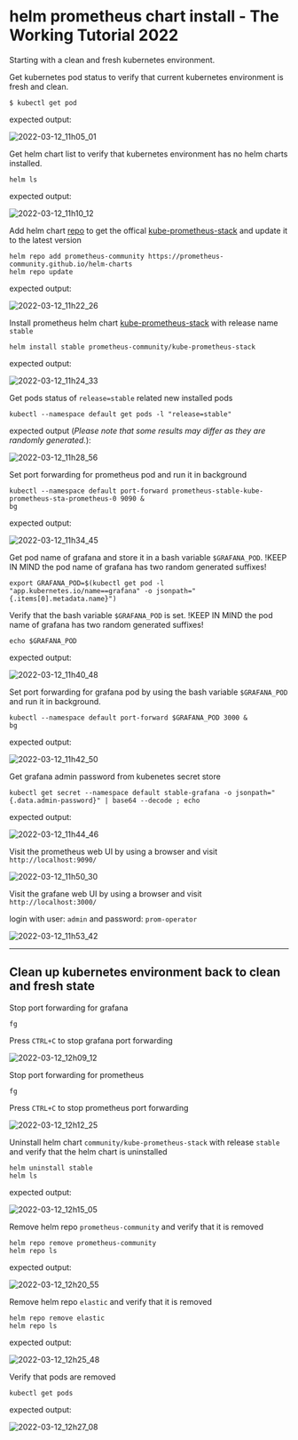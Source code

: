 # helm prometheus chart install - The Working Tutorial 2022

Starting with a clean and fresh kubernetes environment.

Get kubernetes pod status to verify that current kubernetes environment is fresh and clean.

```
$ kubectl get pod
```
expected output:

![2022-03-12_11h05_01](https://user-images.githubusercontent.com/5826641/158013667-c7e2a4b3-3b86-47ad-9052-1723eb894b85.png)

Get helm chart list to verify that kubernetes environment has no helm charts installed.

```
helm ls
```
expected output:

![2022-03-12_11h10_12](https://user-images.githubusercontent.com/5826641/158013832-d278a8fe-5ed7-4c21-bbee-634fbe45b267.png)

Add helm chart [repo](https://github.com/prometheus-community/helm-charts/tree/main/charts/kube-prometheus-stack) to get the offical [kube-prometheus-stack](https://artifacthub.io/packages/helm/prometheus-community/kube-prometheus-stack) and update it to the latest version

```
helm repo add prometheus-community https://prometheus-community.github.io/helm-charts
helm repo update
```

expected output:

![2022-03-12_11h22_26](https://user-images.githubusercontent.com/5826641/158014238-73bed839-c5be-4c33-835d-a34bd3a31cf7.png)


Install prometheus helm chart [kube-prometheus-stack](https://artifacthub.io/packages/helm/prometheus-community/kube-prometheus-stack) with release name `stable`

```
helm install stable prometheus-community/kube-prometheus-stack
```

expected output:

![2022-03-12_11h24_33](https://user-images.githubusercontent.com/5826641/158014288-bab941d8-f071-425b-ac6f-bc1bffe052d8.png)

Get pods status of `release=stable` related new installed pods

```
kubectl --namespace default get pods -l "release=stable"
```

expected output (*Please note that some results may differ as they are randomly generated.*):

![2022-03-12_11h28_56](https://user-images.githubusercontent.com/5826641/158014404-f65e61fe-3da6-4784-a011-9ed11eee639d.png)

Set port forwarding for prometheus pod and run it in background

```
kubectl --namespace default port-forward prometheus-stable-kube-prometheus-sta-prometheus-0 9090 &
bg
```

expected output:

![2022-03-12_11h34_45](https://user-images.githubusercontent.com/5826641/158014605-9bb2928f-9a87-47b8-926a-e1b35a17d0cc.png)

Get pod name of grafana and store it in a bash variable `$GRAFANA_POD`. !KEEP IN MIND the pod name of grafana has two random generated suffixes!

```
export GRAFANA_POD=$(kubectl get pod -l "app.kubernetes.io/name==grafana" -o jsonpath="{.items[0].metadata.name}")
```

Verify that the bash variable `$GRAFANA_POD` is set. !KEEP IN MIND the pod name of grafana has two random generated suffixes!

```
echo $GRAFANA_POD
```

expected output:

![2022-03-12_11h40_48](https://user-images.githubusercontent.com/5826641/158014814-a139b657-c7b7-48ed-b05e-2b940e3295bd.png)

Set port forwarding for grafana pod by using the bash variable `$GRAFANA_POD` and run it in background.

```
kubectl --namespace default port-forward $GRAFANA_POD 3000 &
bg
```

expected output:

![2022-03-12_11h42_50](https://user-images.githubusercontent.com/5826641/158014891-c717c7a0-005c-4ded-8ae4-560f0da72b4a.png)

Get grafana admin password from kubenetes secret store

```
kubectl get secret --namespace default stable-grafana -o jsonpath="{.data.admin-password}" | base64 --decode ; echo
```

expected output:

![2022-03-12_11h44_46](https://user-images.githubusercontent.com/5826641/158014958-91812266-ba1c-4e25-a220-baff7de035ec.png)

Visit the prometheus web UI by using a browser and visit `http://localhost:9090/`

![2022-03-12_11h50_30](https://user-images.githubusercontent.com/5826641/158015089-aecd473f-6ec3-4ffd-825a-73978f3c9441.png)

Visit the grafane web UI by using a browser and visit `http://localhost:3000/`

login with user: `admin` and password: `prom-operator`

![2022-03-12_11h53_42](https://user-images.githubusercontent.com/5826641/158015165-9e40bb65-c257-4b86-8796-173a578dc3c9.png)

---

## Clean up kubernetes environment back to clean and fresh state

Stop port forwarding for grafana

```
fg
```

Press `CTRL+C` to stop grafana port forwarding

![2022-03-12_12h09_12](https://user-images.githubusercontent.com/5826641/158015664-dc8fddd3-32ed-4656-8dee-3b8e65efff8e.png)

Stop port forwarding for prometheus

```
fg
```

Press `CTRL+C` to stop prometheus port forwarding

![2022-03-12_12h12_25](https://user-images.githubusercontent.com/5826641/158015750-66f73655-8c28-4e25-87fb-9598e02c3fec.png)

Uninstall helm chart `community/kube-prometheus-stack` with release `stable` and verify that the helm chart is uninstalled

```
helm uninstall stable
helm ls
```

expected output:

![2022-03-12_12h15_05](https://user-images.githubusercontent.com/5826641/158015864-d8b31dcf-6e75-42df-ac11-151bbb2cccc5.png)

Remove helm repo `prometheus-community` and verify that it is removed

```
helm repo remove prometheus-community
helm repo ls 
```

expected output:

![2022-03-12_12h20_55](https://user-images.githubusercontent.com/5826641/158016069-9f5c86b5-15c8-4cbd-80ae-a1562abff272.png)

Remove helm repo `elastic` and verify that it is removed

```
helm repo remove elastic
helm repo ls 
```

expected output:

![2022-03-12_12h25_48](https://user-images.githubusercontent.com/5826641/158016209-c3e47649-0020-46f3-b6a2-389fb7419d31.png)

Verify that pods are removed

```
kubectl get pods
```

expected output:

![2022-03-12_12h27_08](https://user-images.githubusercontent.com/5826641/158016238-d150bfbe-180d-430e-971d-bf2545a9842e.png)
